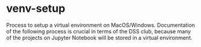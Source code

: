 # venv-setup
Process to setup a virtual environment on MacOS/Windows. Documentation of the following process is crucial in terms of the DSS club, because many of the projects on Jupyter Notebook will be stored in a virtual environment.
